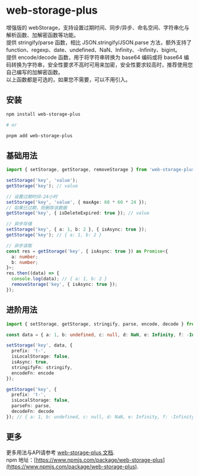 # web-storage-plus

增强版的 webStorage，支持设置过期时间、同步/异步、命名空间、字符串化与解析函数、加解密函数等功能。  
提供 stringify/parse 函数，相比 JSON.stringify/JSON.parse 方法，额外支持了 function、regexp、date、undefined、NaN、Infinity、-Infinity、bigint。  
提供 encode/decode 函数，用于将字符串转换为 base64 编码或将 base64 编码转换为字符串，安全性要求不高时可用来加密，安全性要求较高时，推荐使用您自己编写的加解密函数。  
以上函数都是可选的，如果您不需要，可以不用引入。

## 安装

```bash
npm install web-storage-plus

# or

pnpm add web-storage-plus
```

## 基础用法

```typescript
import { setStorage, getStorage, removeStorage } from 'web-storage-plus';

setStorage('key', 'value');
getStorage('key'); // value

// 设置过期时间-24小时
setStorage('key', 'value', { maxAge: 60 * 60 * 24 });
// 如果已过期，则删除该数据
getStorage('key', { isDeleteExpired: true }); // value

// 异步存储
setStorage('key', { a: 1, b: 2 }, { isAsync: true });
getStorage('key'); // { a: 1, b: 2 }

// 异步读取
const res = getStorage('key', { isAsync: true }) as Promise<{
  a: number;
  b: number;
}>;
res.then((data) => {
  console.log(data); // { a: 1, b: 2 }
  removeStorage('key', { isAsync: true });
});
```

## 进阶用法

```typescript
import { setStorage, getStorage, stringify, parse, encode, decode } from 'web-storage-plus';

const data = { a: 1, b: undefined, c: null, d: NaN, e: Infinity, f: -Infinity, g: 1n, h: new Date(), i: /abc/, j: () => {} };

setStorage('key', data, {
  prefix: 't-',
  isLocalStorage: false,
  isAsync: true,
  stringifyFn: stringify,
  encodeFn: encode
});

getStorage('key', {
  prefix: 't-',
  isLocalStorage: false,
  parseFn: parse,
  decodeFn: decode
}); // { a: 1, b: undefined, c: null, d: NaN, e: Infinity, f: -Infinity, g: 1n, h: Date, i: /abc/, j: () => {} }
```

## 更多
更多用法与API请参考 [web-storage-plus 文档](https://github.com/wansongtao/web-storage-plus/blob/main/README.zh-CN.md).  
npm 地址：[https://www.npmjs.com/package/web-storage-plus](https://www.npmjs.com/package/web-storage-plus).
